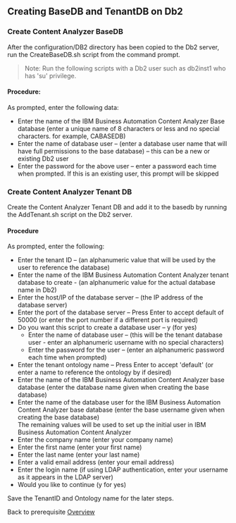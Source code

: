 ## Creating BaseDB and TenantDB on Db2

### Create Content Analyzer BaseDB
After the configuration/DB2 directory has been copied to the Db2 server, run the CreateBaseDB.sh script from the command prompt.  
>Note: Run the following scripts with a Db2 user such as db2inst1 who has 'su' privilege.  

#### Procedure:
As prompted, enter the following data:

- Enter the name of the IBM Business Automation Content Analyzer Base database (enter a unique name of 8 characters or less and no special characters. for example, CABASEDB)
- Enter the name of database user – (enter a database user name that will have full permissions to the base database) – this can be a new or existing Db2 user
- Enter the password for the above user – enter a password each time when prompted. If this is an existing user, this prompt will be skipped

### Create Content Analyzer Tenant DB
Create the Content Analyzer Tenant DB and add it to the basedb by running the AddTenant.sh script on the Db2 server.

#### Procedure

As prompted, enter the following:  
   - Enter the tenant ID – (an alphanumeric value that will be used by the user to reference the database)
   - Enter the name of the IBM Business Automation Content Analyzer tenant database to create - (an alphanumeric value for the actual database name in Db2)
   - Enter the host/IP of the database server – (the IP address of the database server)
   - Enter the port of the database server – Press Enter to accept default of 50000 (or enter the port number if a different port is required)
   - Do you want this script to create a database user – y (for yes)
       - Enter the name of database user – (this will be the tenant database user - enter an alphanumeric username with no special characters)
       - Enter the password for the user – (enter an alphanumeric password each time when prompted)
   - Enter the tenant ontology name – Press Enter to accept 'default' (or enter a name to reference the ontology by if desired)
   - Enter the name of the IBM Business Automation Content Analyzer base database (enter the database name given when creating the base database)
   - Enter the name of the database user for the IBM Business Automation Content Analyzer base database (enter the base username given when creating the base database)  
The remaining values will be used to set up the initial user in IBM Business Automation Content Analyzer
   - Enter the company name (enter your company name)
   - Enter the first name (enter your first name)
   - Enter the last name (enter your last name)
   - Enter a valid email address (enter your email address)
   - Enter the login name (if using LDAP authentication, enter your username as it appears in the LDAP server)
   - Would you like to continue (y for yes)  
    
Save the TenantID and Ontology name for the later steps.

Back to prerequisite [Overview](../configuration/README.md)
